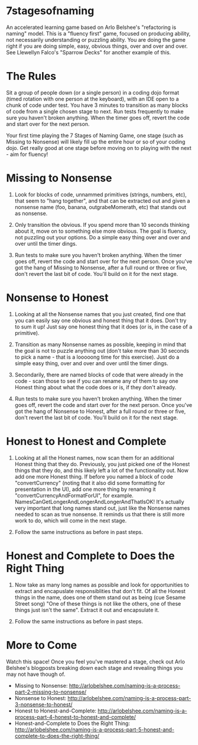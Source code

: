 # 7stagesofnaming
An accelerated learning game based on Arlo Belshee's "refactoring is naming" model. This is a "fluency first" game, focused on producing ability, not necessarily understanding or puzzling ability. You are doing the game right if you are doing simple, easy, obvious things, over and over and over. See Llewellyn Falco's "Sparrow Decks" for another example of this.

# The Rules

Sit a group of people down (or a single person) in a coding dojo format (timed rotation with one person at the keyboard), with an IDE open to a chunk of code under test. You have 3 minutes to transition as many blocks of code from a single chosen stage to next. Run tests frequently to make sure you haven't broken anything. When the timer goes off, revert the code and start over for the next person.

Your first time playing the 7 Stages of Naming Game, one stage (such as Missing to Nonsense) will likely fill up the entire hour or so of your coding dojo. Get really good at one stage before moving on to playing with the next - aim for fluency!

# Missing to Nonsense

1. Look for blocks of code, unnammed primitives (strings, numbers, etc), that seem to "hang together", and that can be extracted out and given a nonsense name (foo, banana, outgrabeMomerath, etc) that stands out as nonsense. 

2. Only transition the obvious. If you spend more than 10 seconds thinking about it, move on to something else more obvious. The goal is fluency, not puzzling out your options. Do a simple easy thing over and over and over until the timer dings.

3. Run tests to make sure you haven't broken anything. When the timer goes off, revert the code and start over for the next person. Once you've got the hang of Missing to Nonsense, after a full round or three or five, don't revert the last bit of code. You'll build on it for the next stage.

# Nonsense to Honest

1. Looking at all the Nonsense names that you just created, find one that you can easily say one obvious and honest thing that it does. Don't try to sum it up! Just say one honest thing that it does (or is, in the case of a primitive).

2. Transition as many Nonsense names as possible, keeping in mind that the goal is not to puzzle anything out (don't take more than 30 seconds to pick a name - that is a looooong time for this exercise). Just do a simple easy thing, over and over and over until the timer dings.

3. Secondarily, there are named blocks of code that were already in the code - scan those to see if you can rename any of them to say one Honest thing about what the code does or is, if they don't already.

4. Run tests to make sure you haven't broken anything. When the timer goes off, revert the code and start over for the next person. Once you've got the hang of Nonsense to Honest, after a full round or three or five, don't revert the last bit of code. You'll build on it for the next stage.

# Honest to Honest and Complete

1. Looking at all the Honest names, now scan them for an additional Honest thing that they do. Previously, you just picked one of the Honest things that they do, and this likely left a lot of the functionality out. Now add one more Honest thing. If before you named a block of code "convertCurrency" (noting that it also did some formatting for presentation in the UI), add one more thing by renaming it "convertCurrencyAndFormatForUI", for example. NamesCanGetLongerAndLongerAndLongerAndThatIsOK! It's actually very important that long names stand out, just like the Nonsense names needed to scan as true nonsense. It reminds us that there is still more work to do, which will come in the next stage.

2. Follow the same instructions as before in past steps.

# Honest and Complete to Does the Right Thing

1. Now take as many long names as possible and look for opportunities to extract and encapuslate responsiblities that don't fit. Of all the Honest things in the name, does one of them stand out as being (cue Sesame Street song) "One of these things is not like the others, one of these things just isn't the same". Extract it out and encapsulate it.

2. Follow the same instructions as before in past steps.

# More to Come

Watch this space! Once you feel you've mastered a stage, check out Arlo Belshee's blogposts breaking down each stage and revealing things you may not have though of.

* Missing to Nonsense: http://arlobelshee.com/naming-is-a-process-part-2-missing-to-nonsense/
* Nonsense to Honest: http://arlobelshee.com/naming-is-a-process-part-3-nonsense-to-honest/
* Honest to Honest-and-Complete: http://arlobelshee.com/naming-is-a-process-part-4-honest-to-honest-and-complete/
* Honest-and-Complete to Does the Right Thing: http://arlobelshee.com/naming-is-a-process-part-5-honest-and-complete-to-does-the-right-thing/


